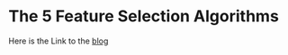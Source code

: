 # The 5 Feature Selection Algorithms

Here is the Link to the [blog](https://towardsdatascience.com/the-5-feature-selection-algorithms-every-data-scientist-need-to-know-3a6b566efd2 "blog")

